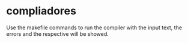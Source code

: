 # compliadores

Use the makefile commands to run the compiler with the input text, the errors and the respective will be showed. 
